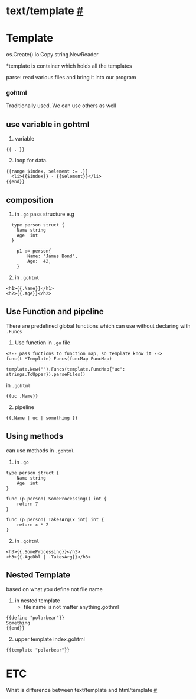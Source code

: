# text/template [#](https://godoc.org/text/template)

# Template
os.Create()  io.Copy   string.NewReader

*template is container which holds all the templates

parse: read various files and bring it into our program

### gohtml
Traditionally used. We can use others as well

## use variable in gohtml
1. variable
```
{{ . }}
```
2. loop for data.
```
{{range $index, $element := .}}
  <li>{{$index}} - {{$element}}</li>
{{end}}
```

## composition
1. in `.go`
pass structure e.g
```
  type person struct {
    Name string
    Age  int
  }

	p1 := person{
		Name: "James Bond",
		Age:  42,
	}
```
2. in `.gohtml`
```
<h1>{{.Name}}</h1>
<h2>{{.Age}}</h2>
```

## Use Function and pipeline
There are predefined global functions which can use without declaring with `.Funcs`

1. Use function
in `.go` file
```
<!-- pass fuctions to function map, so template know it -->
func(t *Template) Funcs(funcMap FuncMap)

template.New("").Funcs(template.FuncMap{"uc": strings.ToUpper}).parseFiles()
```
in `.gohtml`
```
{{uc .Name}}
```

2. pipeline
```
{{.Name | uc | something }}
```


## Using methods
can use methods in `.gohtml`
1. in `.go`
```
type person struct {
	Name string
	Age  int
}

func (p person) SomeProcessing() int {
	return 7
}

func (p person) TakesArg(x int) int {
	return x * 2
}

```
2. in `.gohtml`
```
<h3>{{.SomeProcessing}}</h3>
<h3>{{.AgeDbl | .TakesArg}}</h3>
```

## Nested Template
based on what you define not file name
1. in nested template
   - file name is not matter
anything.gothml
```
{{define "polarbear"}}
Something
{{end}}
```
2. upper template
index.gohtml
```
{{template "polarbear"}}
```

#  ETC
What is difference between text/template and html/template [#](https://code.tutsplus.com/tutorials/text-generation-with-go-templates--cms-30441)